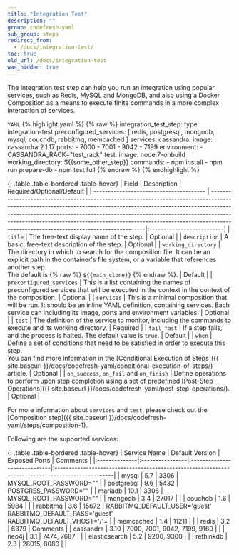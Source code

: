 ```yaml
---
title: "Integration Test"
description: ""
group: codefresh-yaml
sub_group: steps
redirect_from:
  - /docs/integration-test/
toc: true
old_url: /docs/integration-test
was_hidden: true
---
```


The integration test step can help you run an integration using popular services, such as Redis, MySQL and MongoDB, and also using a Docker Composition as a means to execute finite commands in a more complex interaction of services.

  `YAML`
{% highlight yaml %}
{% raw %}
integration_test_step:
    type: integration-test
    preconfigured_services: [  redis, postgresql, mongodb, mysql, couchdb, rabbitmq, memcached ]
    services:
      cassandra:
        image: cassandra:2.1.17
        ports:
          - 7000
          - 7001
          - 9042
          - 7199
        environment:
          - CASSANDRA_RACK="test_rack"
    test:
      image: node:7-onbuild
      working_directory: ${{some_other_step}}
      commands:
        - npm install
        - npm run prepare-db
        - npm test full
{% endraw %}
{% endhighlight %}

{: .table .table-bordered .table-hover}
| Field                                   | Description                                                                                                                                                                                                                                                                                                                                                                    | Required/Optional/Default |
| --------------------------------------- | -------------------------------------------------------------------------------------------------------------------------------------------------------------------------------------------------------------------------------------------------------------------------------------------------------------------------------------------------------------------------------|:--------------------------|
| `title`                                 | The free-text display name of the step.                                                                                                                                                                                                                                                                                                                                        | Optional                  |
| `description`                           | A basic, free-text description of the step.                                                                                                                                                                                                                                                                                                                                    | Optional                  |
| `working_directory`                     | The directory in which to search for the composition file. It can be an explicit path in the container's file system, or a variable that references another step. <br>The default is {% raw %} `${{main_clone}}` {% endraw %}.                                                                                                                                                 | Default                   |
| `preconfigured_services`                | This is a list containing the names of preconfigured services that will be executed in the context in the context of the composition.                                                                                                                                                                                                                                          | Optional                  |
| `services`                              | This is a minimal composition that will be run. It should be an inline YAML definition, containing services. Each service can including its image, ports and environment variables.                                                                                                                                                                                            | Optional                  |
| `test`                                  | The definition of the service to monitor, including the commands to execute and its working directory.                                                                                                                                                                                                                                                                         | Required                  |
| `fail_fast`                             | If a step fails, and the process is halted. The default value is `true`.                                                                                                                                                                                                                                                                                                       | Default                   |
| `when`                                  | Define a set of conditions that need to be satisfied in order to execute this step.<br>You can find more information in the [Conditional Execution of Steps]({{ site.baseurl }}/docs/codefresh-yaml/conditional-execution-of-steps/) article.                                                                                                          | Optional                  |
| `on_success`, `on_fail` and `on_finish` | Define operations to perform upon step completion using a set of predefined [Post-Step Operations]({{ site.baseurl }}/docs/codefresh-yaml/post-step-operations/).                                                                                                                                                                                      | Optional                  |

For more information about `services` and `test`, please check out the [Composition step]({{ site.baseurl }}/docs/codefresh-yaml/steps/composition-1).

Following are the supported services:

{: .table .table-bordered .table-hover}
| Service Name  | Default Version | Exposed Ports                | Comments                                                                                          |
|:--------------|:----------------|:-----------------------------|:--------------------------------------------------------------------------------------------------|
| mysql         | 5.7             | 3306                         | MYSQL_ROOT_PASSWORD=""                                                                            |
| postgresql    | 9.6             | 5432                         | POSTGRES_PASSWORD=""                                                                              |
| mariadb       | 10.1            | 3306                         | MYSQL_ROOT_PASSWORD=""                                                                            |
| mongodb       | 3.4             | 27017                        |                                                                                                   |
| couchdb       | 1.6             | 5984                         |                                                                                                   |
| rabbitmq      | 3.6             | 15672                        | RABBITMQ_DEFAULT_USER='guest' <br> RABBITMQ_DEFAULT_PASS='guest' <br> RABBITMQ_DEFAULT_VHOST='/'= |
| memcached     | 1.4             | 11211                        |                                                                                                   |
| redis         | 3.2             | 6379                         | Comments                                                                                          |
| cassandra     | 3.10            | 7000, 7001, 9042, 7199, 9160 |                                                                                                   |
| neo4j         | 3.1             | 7474, 7687                   |                                                                                                   |
| elasticsearch | 5.2             | 9200, 9300                   |                                                                                                   |
| rethinkdb     | 2.3             | 28015, 8080                  |                                                                                                   |
